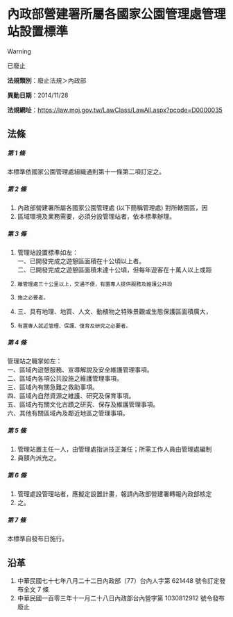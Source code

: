 # 內政部營建署所屬各國家公園管理處管理站設置標準


> [!WARNING]
> 已廢止


**法規類別**：廢止法規＞內政部

**異動日期**：2014/11/28  

**法規網址**：https://law.moj.gov.tw/LawClass/LawAll.aspx?pcode=D0000035



## 法條
##### 第 1 條
本標準依國家公園管理處組織通則第十一條第二項訂定之。

##### 第 2 條
1. 內政部營建署所屬各國家公園管理處 (以下簡稱管理處) 對所轄園區，因
1. 區域環境及業務需要，必須分設管理站者，依本標準辦理。

##### 第 3 條
1. 管理站設置標準如左：  
一、已開發完成之遊憩區面積在十公頃以上者。  
二、已開發完成之遊憩區面積未達十公頃，但每年遊客在十萬人以上或距
1.     離管理處三十公里以上，交通不便，有置專人提供服務及維護公共設
1.     施之必要者。
1. 三、具有地理、地質、人文、動植物之特殊景觀或生態保護區面積廣大，
1.     有置專人就近管理、保護、復育及研究之必要者。

##### 第 4 條
管理站之職掌如左：  
一、區域內遊憩服務、宣導解說及安全維護管理事項。  
二、區域內各項公共設施之維護管理事項。  
三、區域內有關急難之救助事項。  
四、區域內自然資源之維護、研究及保育事項。  
五、區域內有關文化古蹟之研究、保存及維護管理事項。  
六、其他有關區域內及鄰近地區之管理事項。

##### 第 5 條
1. 管理站置主任一人，由管理處指派技正兼任；所需工作人員由管理處編制
1. 員額內派充之。

##### 第 6 條
1. 管理處設管理站者，應擬定設置計畫，報請內政部營建署轉報內政部核定
1. 之。

##### 第 7 條
本標準自發布日施行。

## 沿革
1. 中華民國七十七年八月二十二日內政部（77）台內人字第 621448 號令訂定發布全文 7  條
1. 中華民國一百零三年十一月二十八日內政部台內營字第 1030812912 號令發布廢止
